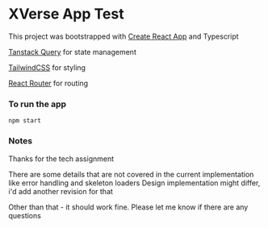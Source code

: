 # XVerse App Test

This project was bootstrapped with [Create React App](https://github.com/facebook/create-react-app) and Typescript

[Tanstack Query](https://tanstack.com/query/latest) for state management

[TailwindCSS](https://tailwindui.com/) for styling

[React Router](https://reactrouter.com/en/main) for routing

### To run the app

`npm start`

### Notes

Thanks for the tech assignment

There are some details that are not covered in the current implementation like error handling and skeleton loaders
Design implementation might differ, i'd add another revision for that

Other than that - it should work fine.
Please let me know if there are any questions
